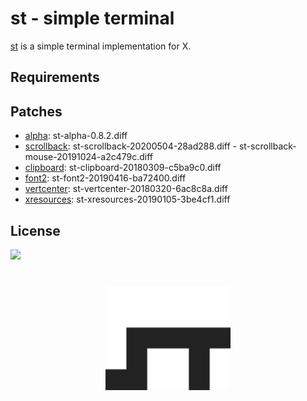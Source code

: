 # st - simple terminal
[st](https://st.suckless.org/) is a simple terminal implementation for X.

## Requirements

## Patches
- [alpha](https://st.suckless.org/patches/alpha/): st-alpha-0.8.2.diff
- [scrollback](https://st.suckless.org/patches/scrollback/): st-scrollback-20200504-28ad288.diff - st-scrollback-mouse-20191024-a2c479c.diff
- [clipboard](https://st.suckless.org/patches/clipboard/): st-clipboard-20180309-c5ba9c0.diff
- [font2](https://st.suckless.org/patches/font2/): st-font2-20190416-ba72400.diff
- [vertcenter](https://st.suckless.org/patches/vertcenter/): st-vertcenter-20180320-6ac8c8a.diff
- [xresources](https://st.suckless.org/patches/xresources/): st-xresources-20190105-3be4cf1.diff

## License
![](https://img.shields.io/github/license/FernandezGFG/st)

<h1 align="center">
        <img width="200" src="st.png" alt="st">
        <br>
</h1>
